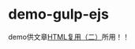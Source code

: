 # demo-gulp-ejs

demo供文章[HTML复用（二）][gulp-ejs]所用！！

[gulp-ejs]:http://mihuartuanr.com/2017/07/08/Html-reusable2/
